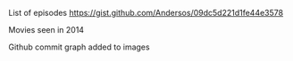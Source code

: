 

List of episodes https://gist.github.com/Andersos/09dc5d221d1fe44e3578

Movies seen in 2014

Github commit graph added to images
